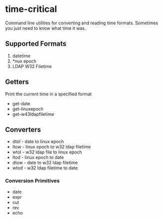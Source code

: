 # time-critical
Command line utilities for converting and reading time formats.
Sometimes you just need to know what time it was.

## Supported Formats
1. datetime
2. *nux epoch
3. LDAP W32 Filetime

## Getters
Print the current time in a specified format
* get-date
* get-linuxepoch
* get-w43ldapfiletime

## Converters
* dtol - date to linux epoch
* ltow - linux epoch to w32 ldap filetime
* wtol - w32 ldap file to linux epoch
* ltod - linux epoch to date
* dtow - date to w32 ldap filetime
* wtod - w32 ldap filetime to date

### Conversion Primitives
* date
* expr
* cut
* rev
* echo

